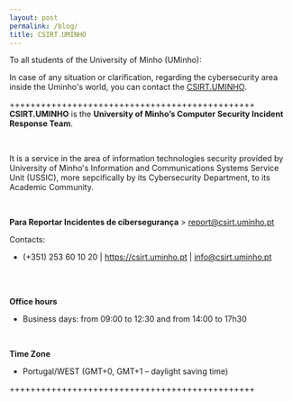 ```yaml
---
layout: post
permalink: /blog/
title: CSIRT.UMINHO
---
```


To all students of the University of Minho (UMinho):

In case of any situation or clarification, regarding the cybersecurity area inside the Uminho's world, you can contact the [CSIRT.UMINHO](https://www.csirt.uminho.pt/).


+++++++++++++++++++++++++++++++++++++++++++++++
<br/>
**CSIRT.UMINHO** is the __University of Minho’s Computer Security Incident Response Team__. 

<br/>

It is a service in the area of information technologies security provided by University of Minho's Information and Communications Systems Service Unit (USSIC), more sepcifically by its Cybersecurity Department, to its Academic Community.

<br/>

**Para Reportar Incidentes de cibersegurança** > report@csirt.uminho.pt

Contacts:

- (+351) 253 60 10 20 | https://csirt.uminho.pt | info@csirt.uminho.pt

<br/>


<br/>

**Office hours**
- Business days: from 09:00 to 12:30 and from 14:00 to 17h30

<br/>

__Time Zone__
- Portugal/WEST (GMT+0, GMT+1 – daylight saving time)

+++++++++++++++++++++++++++++++++++++++++++++++
